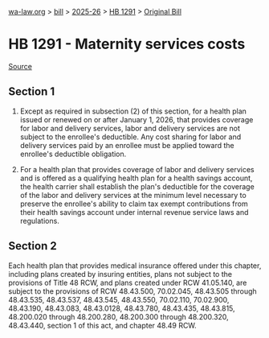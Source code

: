 [wa-law.org](/) > [bill](/bill/) > [2025-26](/bill/2025-26/) > [HB 1291](/bill/2025-26/hb/1291/) > [Original Bill](/bill/2025-26/hb/1291/1/)

# HB 1291 - Maternity services costs

[Source](http://lawfilesext.leg.wa.gov/biennium/2025-26/Pdf/Bills/House%20Bills/1291.pdf)

## Section 1
1. Except as required in subsection (2) of this section, for a health plan issued or renewed on or after January 1, 2026, that provides coverage for labor and delivery services, labor and delivery services are not subject to the enrollee's deductible. Any cost sharing for labor and delivery services paid by an enrollee must be applied toward the enrollee's deductible obligation.

2. For a health plan that provides coverage of labor and delivery services and is offered as a qualifying health plan for a health savings account, the health carrier shall establish the plan's deductible for the coverage of the labor and delivery services at the minimum level necessary to preserve the enrollee's ability to claim tax exempt contributions from their health savings account under internal revenue service laws and regulations.

## Section 2
Each health plan that provides medical insurance offered under this chapter, including plans created by insuring entities, plans not subject to the provisions of Title 48 RCW, and plans created under RCW 41.05.140, are subject to the provisions of RCW 48.43.500, 70.02.045, 48.43.505 through 48.43.535, 48.43.537, 48.43.545, 48.43.550, 70.02.110, 70.02.900, 48.43.190, 48.43.083, 48.43.0128, 48.43.780, 48.43.435, 48.43.815, 48.200.020 through 48.200.280, 48.200.300 through 48.200.320, 48.43.440, section 1 of this act, and chapter 48.49 RCW.
